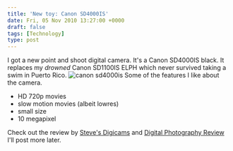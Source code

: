 ```yaml
---
title: 'New toy: Canon SD4000IS'
date: Fri, 05 Nov 2010 13:27:00 +0000
draft: false
tags: [Technology]
type: post
---
```


I got a new point and shoot digital camera. It's a Canon SD4000IS black. It replaces my _drowned_ Canon SD1100IS ELPH which never survived taking a swim in Puerto Rico. ![canon sd4000is](http://www.canonpowershotsd4000is.com/canon-powershot-sd4000-is.jpg) Some of the features I like about the camera.

*   HD 720p movies
*   slow motion movies (albeit lowres)
*   small size
*   10 megapixel

Check out the review by [Steve's Digicams](http://www.steves-digicams.com/camera-reviews/canon/powershot-sd4000-is/canon-powershot-sd4000-is-review.html) and [Digital Photography Review](http://www.dpreview.com/reviews/canonsd4000is/) I'll post more later.
